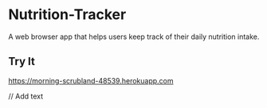 # Nutrition-Tracker
A web browser app that helps users keep track of their daily nutrition intake.

Try It
---
 https://morning-scrubland-48539.herokuapp.com

// Add text